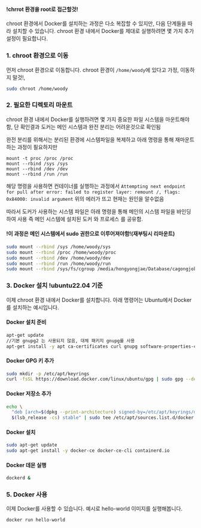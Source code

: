 #### !chrrot 환경을 root로 접근할것!

chroot 환경에서 Docker를 설치하는 과정은 다소 복잡할 수 있지만, 다음 단계들을 따라 설치할 수 있습니다. chroot 환경 내에서 Docker를 제대로 실행하려면 몇 가지 추가 설정이 필요합니다.

### 1. chroot 환경으로 이동
먼저 chroot 환경으로 이동합니다. chroot 환경이 `/home/woody`에 있다고 가정,
이동하지 말것!,

```bash
sudo chroot /home/woody
```

### 2. 필요한 디렉토리 마운트
chroot 환경 내에서 Docker를 실행하려면 몇 가지 중요한 파일 시스템을 마운트해야 함,
단 확인결과 도커는 메인 시스템과 완전 분리는 어려운것으로 확인됨 

완전 분리를 위해서는 분리된 환경에 시스템파일을 복제하고 아래 명령을 통해 재마운트하는 과정이 필요하지만 
```
mount -t proc /proc /proc
mount --rbind /sys /sys
mount --rbind /dev /dev
mount --rbind /run /run
```
해당 명령을 사용하면 컨테이너를  실행하는 과정에서 
```Attempting next endpoint for pull after error: failed to register layer: remount /, flags: 0x84000: invalid argument```
위의 에러가 뜨고 현재는 원인을 알수없음 

따라서 도커가 사용하는 시스템 파일은 아래 명령을 통해  메인의 시스템 파일을 바인딩하여 사용 즉 메인 시스템에 설치된 도커 와 프로세스 를  공유함.

#### !이 과정은 메인 시스템에서 sudo 권한으로 이루어져야함!(재부팅시 리마운트)
```bash
sudo mount --rbind /sys /home/woody/sys
sudo mount --rbind /proc /home/woody/proc
sudo mount --rbind /dev /home/woody/dev
sudo mount --rbind /run /home/woody/run
sudo mount --rbind /sys/fs/cgroup /media/hongyongjae/Database/cagongjoke/sys/fs/cgroup
```

### 3. Docker 설치 !ubuntu22.04 기준
이제 chroot 환경 내에서 Docker를 설치합니다. 아래 명령어는 Ubuntu에서 Docker를 설치하는 예시입니다.

#### Docker 설치 준비
```bash
apt-get update
//기본 gnupg2 는 사용되지 않음, 대체 패키지 gnupg를 사용
apt-get install -y apt ca-certificates curl gnupg software-properties-common

```

#### Docker GPG 키 추가
```bash
sudo mkdir -p /etc/apt/keyrings
curl -fsSL https://download.docker.com/linux/ubuntu/gpg | sudo gpg --dearmor -o /etc/apt/keyrings/docker.gpg


```

#### Docker 저장소 추가
```bash
echo \
  "deb [arch=$(dpkg --print-architecture) signed-by=/etc/apt/keyrings/docker.gpg] https://download.docker.com/linux/ubuntu \
  $(lsb_release -cs) stable" | sudo tee /etc/apt/sources.list.d/docker.list > /dev/null

```

#### Docker 설치
```bash
sudo apt-get update
sudo apt-get install -y docker-ce docker-ce-cli containerd.io

```

#### Docker 데몬 실행
```bash
dockerd &
```

### 5. Docker 사용
이제 Docker를 사용할 수 있습니다. 예시로 hello-world 이미지를 실행해봅니다.

```bash
docker run hello-world
```
